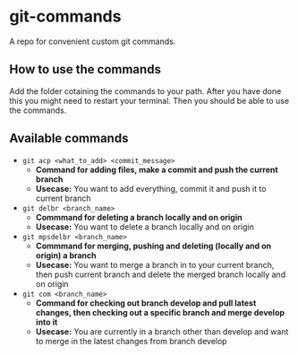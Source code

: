git-commands
============
A repo for convenient custom git commands.

## How to use the commands ##
Add the folder cotaining the commands to your path. After you have done this you might need to restart your terminal. Then you should be able to use the commands.

## Available commands ##
* `git acp <what_to_add> <commit_message>`
  * **Command for adding files, make a commit and push the current branch**
  * **Usecase:** You want to add everything, commit it and push it to current branch
* `git delbr <branch_name>`
  * **Commmand for deleting a branch locally and on origin**
  * **Usecase:** You want to delete a branch locally and on origin
* `git mpsdelbr <branch_name>`
  * **Commmand for merging, pushing and deleting (locally and on origin) a branch**
  * **Usecase:** You want to merge a branch in to your current branch, then push current branch and delete the merged branch locally and on origin
* `git com <branch_name>`
  * **Command for checking out branch develop and pull latest changes, then checking out a specific branch and merge develop into it**
  * **Usecase:** You are currently in a branch other than develop and want to merge in the latest changes from branch develop  
